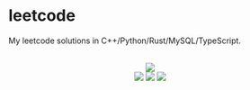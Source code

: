 # leetcode
My leetcode solutions in C++/Python/Rust/MySQL/TypeScript.

<div align="center">
<br/>
<img src="https://img.shields.io/badge/Solved-844/3368%20=%2025%25-blue.svg?style=flat-square" />
<br/>
<img src="https://img.shields.io/badge/Easy-313/839-5CB85D.svg?style=flat-square" />
<img src="https://img.shields.io/badge/Medium-421/1760-F0AE4E.svg?style=flat-square" />
<img src="https://img.shields.io/badge/Hard-110/769-D95450.svg?style=flat-square" />
</div>